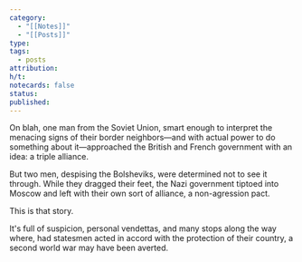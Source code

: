 ```yaml
---
category:
  - "[[Notes]]"
  - "[[Posts]]"
type: 
tags:
  - posts
attribution: 
h/t: 
notecards: false
status: 
published:
---
```

On blah, one man from the Soviet Union, smart enough to interpret the menacing signs of their border neighbors—and with actual power to do something about it—approached the British and French government with an idea: a triple alliance.

But two men, despising the Bolsheviks, were determined not to see it through. While they dragged their feet, the Nazi government tiptoed into Moscow and left with their own sort of alliance, a non-agression pact.

This is that story.

It's full of suspicion, personal vendettas, and many stops along the way where, had statesmen acted in accord with the protection of their country, a second world war may have been averted.